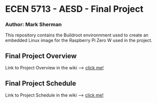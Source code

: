 # ECEN 5713 - AESD - Final Project
### Author: Mark Sherman
This repository contains the Buildroot environnment used to create an embedded Linux image for the Raspberry Pi Zero W used in the project.

## Final Project Overview
Link to Project Overview in the wiki --> [click me!](https://github.com/cu-ecen-aeld/final-project-mash9756/wiki/Project-Overview)

## Final Project Schedule
Link to Project Schedule in the wiki --> [click me!](https://github.com/cu-ecen-aeld/final-project-mash9756/wiki/Project-Schedule)

